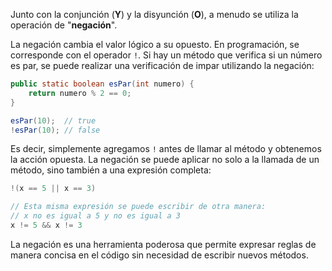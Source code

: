Junto con la conjunción (**Y**) y la disyunción (**O**), a menudo se utiliza la operación de "**negación**".

La negación cambia el valor lógico a su opuesto. En programación, se corresponde con el operador `!`. Si hay un método que verifica si un número es par, se puede realizar una verificación de impar utilizando la negación:

```java
public static boolean esPar(int numero) {
    return numero % 2 == 0;
}

esPar(10);  // true
!esPar(10); // false
```

Es decir, simplemente agregamos `!` antes de llamar al método y obtenemos la acción opuesta. La negación se puede aplicar no solo a la llamada de un método, sino también a una expresión completa:

```java
!(x == 5 || x == 3)

// Esta misma expresión se puede escribir de otra manera:
// x no es igual a 5 y no es igual a 3
x != 5 && x != 3
```

La negación es una herramienta poderosa que permite expresar reglas de manera concisa en el código sin necesidad de escribir nuevos métodos.
